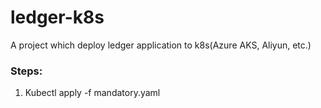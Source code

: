# ledger-k8s
A project which deploy ledger application to k8s(Azure AKS, Aliyun, etc.)

### Steps:

1. Kubectl apply -f mandatory.yaml
